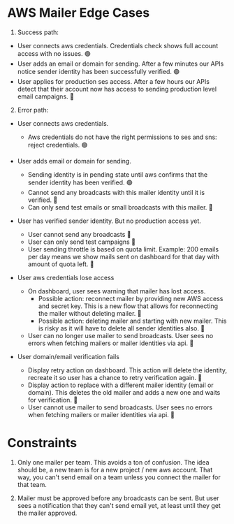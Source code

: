 # AWS Mailer Edge Cases

1. Success path:

- User connects aws credentials. Credentials check shows full account access with no issues. 🟢
- User adds an email or domain for sending. After a few minutes our APIs notice sender identity has been successfully verified. 🟢
- User applies for production ses access. After a few hours our APIs detect that their account now has access to sending production level email campaigns. 🔴

2. Error path:

- User connects aws credentials.
    - Aws credentials do not have the right permissions to ses and sns: reject credentials. 🟢

- User adds email or domain for sending.
    - Sending identity is in pending state until aws confirms that the sender identity has been verified. 🟢
    - Cannot send any broadcasts with this mailer identity until it is verified. 🔴
    - Can only send test emails or small broadcasts with this mailer. 🔴

- User has verified sender identity. But no production access yet.
    - User cannot send any broadcasts 🔴
    - User can only send test campaigns 🔴
    - User sending throttle is based on quota limit. Example: 200 emails per day means we show mails sent on dashboard for that day with amount of quota left. 🔴

- User aws credentials lose access
    - On dashboard, user sees warning that mailer has lost access.
        - Possible action: reconnect mailer by providing new AWS access and secret key. This is a new flow that allows for reconnecting the mailer without deleting mailer. 🔴
        - Possible action: deleting mailer and starting with new mailer. This is risky as it will have to delete all sender identities also. 🔴
    - User can no longer use mailer to send broadcasts. User sees no errors when fetching mailers or mailer identities via api. 🔴

- User domain/email verification fails
    - Display retry action on dashboard. This action will delete the identity, recreate it so user has a chance to retry verification again. 🔴
    - Display action to replace with a different mailer identity (email or domain). This deletes the old mailer and adds a new one and waits for verification. 🔴
    - User cannot use mailer to send broadcasts. User sees no errors when fetching mailers or mailer identities via api. 🔴

# Constraints

1. Only one mailer per team. This avoids a ton of confusion. The idea should be, a new team is for a new project / new aws account. That way, you can't send email on a team unless you connect the mailer for that team. 

2. Mailer must be approved before any broadcasts can be sent. But user sees a notification that they can't send email yet, at least until they get the mailer approved. 
